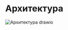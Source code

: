 # Архитектура  
![Архитектура drawio](https://github.com/user-attachments/assets/29afd647-ad85-4ea8-87cf-daf6ee314d57)
